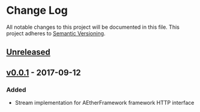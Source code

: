 # Change Log
All notable changes to this project will be documented in this file.
This project adheres to [Semantic Versioning](http://semver.org/).

## [Unreleased]

## [v0.0.1] - 2017-09-12
### Added
- Stream implementation for AEtherFramework framework HTTP interface 


[Unreleased]: https://github.com/DelphicOkami/aether-framework-http/compare/v0.0.1...HEAD
[v0.0.1]: https://github.com/DelphicOkami/aether-framework-http/compare/a5b5853...v0.0.1